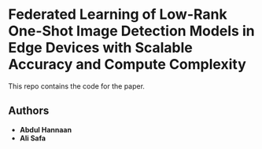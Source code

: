 # Federated Learning of Low-Rank One-Shot Image Detection Models in Edge Devices with Scalable Accuracy and Compute Complexity
This repo contains the code for the paper.


## Authors

- **Abdul Hannaan** 
- **Ali Safa** 


